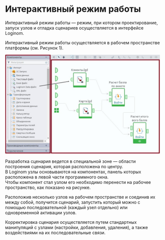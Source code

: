# Интерактивный режим работы

Интерактивный режим работы — режим, при котором проектирование, запуск узлов и отладка сценариев осуществляется в интерфейсе Loginom. 

Интерактивный режим работы осуществляется в рабочем пространстве платформы (см. Рисунок 1).

![Рабочее пространство](./scenario-build-area.png)

Разработка сценария ведется в специальной зоне — области построения сценария, которая расположена по центру.   
В Loginom узлы основываются на компонентах, панель которых расположена в левой части программного окна.  
Чтобы компонент стал узлом его необходимо перенести на рабочее пространство, как показано на рисунке.  

Расположив несколько узлов на рабочем пространстве и соединив их между собой, получится сценарий, запустить который можно с помощью последовательной (каждый узел отдельно) или одновременной активации узлов.

Корректировка сценария осуществляется путем стандартных манипуляций с узлами (настройки, добавления, удаления), а также воздействиями на их последовательные связи.